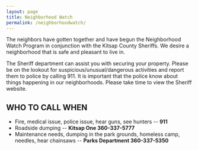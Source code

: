 ```yaml
---
layout: page
title: Neighborhood Watch
permalink: /neighborhoodwatch/
---
```



The neighbors have gotten together and have begun the Neighborhood Watch Program in conjunction with the Kitsap County Sheriffs. We desire a neighborhood that is safe and pleasant to live in. 

The Sheriff department can assist you with securing your property. Please be on the lookout for suspicious/unusual/dangerous activities and report them to police by calling 911. It is important that the police know about things happening in our neighborhoods.  Please take time to view the Sheriff website.

## WHO TO CALL WHEN
- Fire, medical issue, police issue, hear guns, see hunters -- **911**
- Roadside dumping -- **Kitsap One 360-337-5777**
- Maintenance needs, dumping in the park grounds, homeless camp, needles, hear chainsaws -- **Parks Department  360-337-5350**


